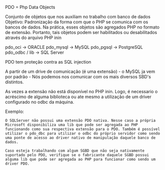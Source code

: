 PDO = Php Data Objects

Conjunto de objetos que nos auxiliam no trabalho com banco de dados
Objetivo: Padronização da forma com que o PHP se comunica com os bancos de dados. Na prática, esses objetos são agregados PHP no formato de extensão. Portanto, tais objetos podem ser habilitados ou desabilitados através do arquivo PHP inin


pdo_oci -> ORACLE
pdo_mysql -> MySQL
pdo_pgsql -> PostgreSQL
pdo_odbc / lib -> SQL Server

PDO tem proteção contra as SQL injection

A partir de um drive de comunicação (é uma extensão) - o MySQL ja vem por padrão - Nós podemos nos comunicar com os mais diversos SBD's distintos. 

As vezes a extensão não está disponível no PHP inin. Logo, é necessario o acréscimo de alguma biblioteca ou ate mesmo a utilização de um driver configurado no odbc da máquina.

Exemplo:

    O SQLServer não possui uma extensão PDO nativa. Nesse caso a própria Microsoft disponibiliza uma lib que pode ser agregada ao PHP funcionando como sua respectiva extensão para o PDO. Também é possível utilizar o pdo_dbc para utilizar o odbc do próprio servidor como sendo uma ponte de acesso ao driver nativo de manipulação daquele banco de dados.

    Caso esteja trabalhando com algum SGBD que não seja nativamente suportado pelo PDO, verifique se o fabricante daquele SGBD possui alguma lib que pode ser agregada ao PHP para funcionar como sendo um driver PDO.